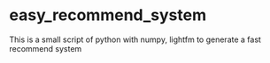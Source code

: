 # easy_recommend_system
This is a small script of python with numpy, lightfm to generate a fast recommend system 
